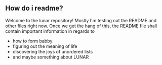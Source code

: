 How do i readme?
------------------------

Welcome to the lunar repository! Mostly I'm testing out the README and other files right now. Once we get the hang of this, the README file shall contain important information in regards to

* how to form babby
* figuring out the meaning of life
* discovering the joys of unordered lists
* and maybe something about LUNAR